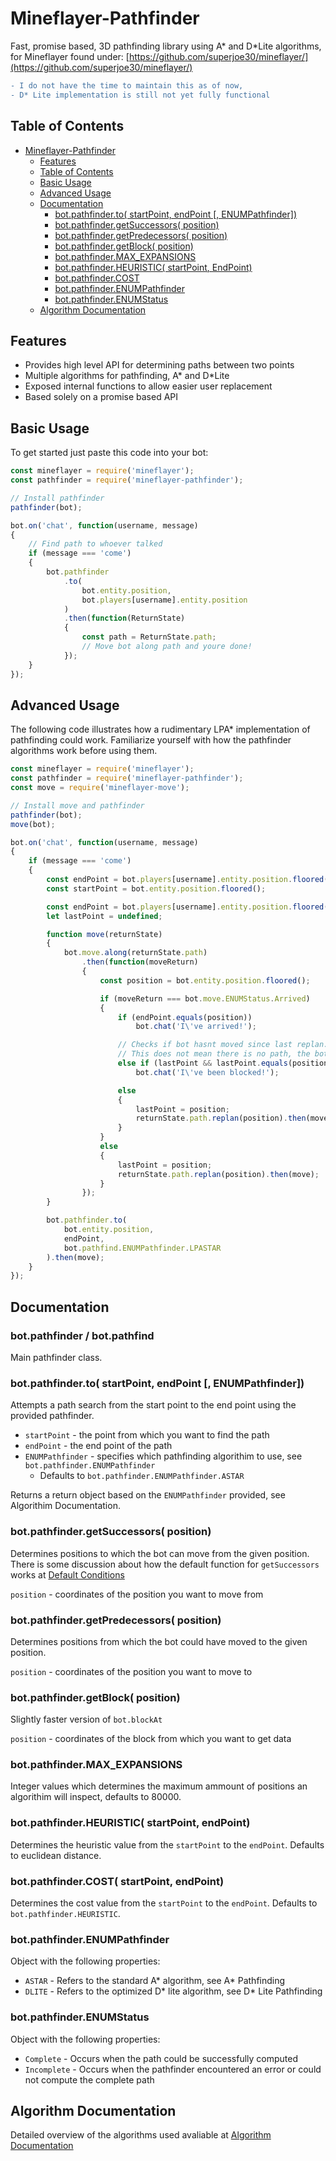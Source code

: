 # Mineflayer-Pathfinder
Fast, promise based, 3D pathfinding library using A* and D*Lite algorithms, for Mineflayer found under: [https://github.com/superjoe30/mineflayer/](https://github.com/superjoe30/mineflayer/)

```diff
- I do not have the time to maintain this as of now,
- D* Lite implementation is still not yet fully functional
```

## Table of Contents
- [Mineflayer-Pathfinder](#mineflayer-pathfinder)
    - [Features](#features)
    - [Table of Contents](#table-of-contents)
    - [Basic Usage](#basic-usage)
    - [Advanced Usage](#advanced-usage)
    - [Documentation](#documentation)
        - [bot.pathfinder.to( startPoint, endPoint [, ENUMPathfinder])](#botpathfinderto-startpoint-endpoint--enumpathfinder)
        - [bot.pathfinder.getSuccessors( position)](#botpathfindergetsuccessors-position)
        - [bot.pathfinder.getPredecessors( position)](#botpathfindergetpredecessors-position)
        - [bot.pathfinder.getBlock( position)](#botpathfindergetblock-position)
        - [bot.pathfinder.MAX_EXPANSIONS](#botpathfindermax_expansions)
        - [bot.pathfinder.HEURISTIC( startPoint, EndPoint)](#botpathfinderheuristic-startpoint-endpoint)
        - [bot.pathfinder.COST](#botpathfindercost)
        - [bot.pathfinder.ENUMPathfinder](#botpathfinderenumpathfinder)
        - [bot.pathfinder.ENUMStatus](#botpathfinderenumstatus)
    - [Algorithm Documentation](#algorithm-documentation)

## Features
* Provides high level API for determining paths between two points
* Multiple algorithms for pathfinding, A* and D*Lite
* Exposed internal functions to allow easier user replacement
* Based solely on a promise based API

## Basic Usage
To get started just paste this code into your bot:
```js
const mineflayer = require('mineflayer');
const pathfinder = require('mineflayer-pathfinder');

// Install pathfinder
pathfinder(bot);

bot.on('chat', function(username, message)
{
    // Find path to whoever talked
    if (message === 'come')
    {
        bot.pathfinder
            .to(
                bot.entity.position,
                bot.players[username].entity.position
            )
            .then(function(ReturnState)
            {
                const path = ReturnState.path;
                // Move bot along path and youre done!
            });
    }
});
```

## Advanced Usage
The following code illustrates how a rudimentary LPA* implementation of pathfinding could work.
Familiarize yourself with how the pathfinder algorithms work before using them.
```js
const mineflayer = require('mineflayer');
const pathfinder = require('mineflayer-pathfinder');
const move = require('mineflayer-move');

// Install move and pathfinder
pathfinder(bot);
move(bot);

bot.on('chat', function(username, message)
{
    if (message === 'come')
    {
        const endPoint = bot.players[username].entity.position.floored();
        const startPoint = bot.entity.position.floored();

        const endPoint = bot.players[username].entity.position.floored();
        let lastPoint = undefined;

        function move(returnState)
        {
            bot.move.along(returnState.path)
                .then(function(moveReturn)
                {
                    const position = bot.entity.position.floored();

                    if (moveReturn === bot.move.ENUMStatus.Arrived)
                    {
                        if (endPoint.equals(position))
                            bot.chat('I\'ve arrived!');

                        // Checks if bot hasnt moved since last replan.
                        // This does not mean there is no path, the bot could have fallen off its know state and should rescan with a new state.
                        else if (lastPoint && lastPoint.equals(position))
                            bot.chat('I\'ve been blocked!');

                        else
                        {
                            lastPoint = position;
                            returnState.path.replan(position).then(move);
                        }
                    }
                    else
                    {
                        lastPoint = position;
                        returnState.path.replan(position).then(move);
                    }
                });
        }

        bot.pathfinder.to(
            bot.entity.position,
            endPoint,
            bot.pathfind.ENUMPathfinder.LPASTAR
        ).then(move);
    }
});
```

## Documentation

### bot.pathfinder / bot.pathfind
Main pathfinder class.

### bot.pathfinder.to( startPoint, endPoint [, ENUMPathfinder])
Attempts a path search from the start point to the end point using the provided pathfinder.

* `startPoint` - the point from which you want to find the path
* `endPoint` - the end point of the path
* `ENUMPathfinder` - specifies which pathfinding algorithim to use, see `bot.pathfinder.ENUMPathfinder`
  * Defaults to `bot.pathfinder.ENUMPathfinder.ASTAR`

Returns a return object based on the `ENUMPathfinder` provided, see Algorithim Documentation.

### bot.pathfinder.getSuccessors( position)
Determines positions to which the bot can move from the given position. There is some discussion about how the default function for `getSuccessors` works at [Default Conditions](https://github.com/CheezBarger/Mineflayer-Pathfinder/tree/master/DefaultConditions)

`position` - coordinates of the position you want to move from

### bot.pathfinder.getPredecessors( position)
Determines positions from which the bot could have moved to the given position.

`position` - coordinates of the position you want to move to

### bot.pathfinder.getBlock( position)
Slightly faster version of `bot.blockAt`

`position` - coordinates of the block from which you want to get data

### bot.pathfinder.MAX_EXPANSIONS
Integer values which determines the maximum ammount of positions an algorithim will inspect, defaults to 80000.

### bot.pathfinder.HEURISTIC( startPoint, endPoint)
Determines the heuristic value from the `startPoint` to the `endPoint`. Defaults to euclidean distance.

### bot.pathfinder.COST( startPoint, endPoint)
Determines the cost value from the `startPoint` to the `endPoint`. Defaults to `bot.pathfinder.HEURISTIC`.

### bot.pathfinder.ENUMPathfinder
Object with the following properties:
* `ASTAR` - Refers to the standard A* algorithm, see A* Pathfinding
* `DLITE` - Refers to the optimized D* lite algorithm, see D* Lite Pathfinding

### bot.pathfinder.ENUMStatus
Object with the following properties:
* `Complete` - Occurs when the path could be successfully computed
* `Incomplete` - Occurs when the pathfinder encountered an error or could not compute the complete path

## Algorithm Documentation
Detailed overview of the algorithms used avaliable at [Algorithm Documentation](https://github.com/CheezBarger/Mineflayer-Pathfinder/tree/master/Pathfinders)
